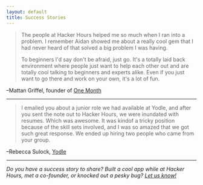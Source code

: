 ```yaml
---
layout: default
title: Success Stories
---
```


> The people at Hacker Hours helped me so much when I ran into a problem. I remember Aidan showed me about a really cool gem that I had never heard of that solved a big problem I was having.
>
> To beginners I'd say don't be afraid, just go. It's a totally laid back environment where people just want to help each other out and are totally cool talking to beginners and experts alike. Even if you just want to go there and work on your own, it's a lot of fun.

–Mattan Griffel, founder of [One Month](https://onemonth.com)

---

> I emailed you about a junior role we had available at Yodle, and after you sent the note out to Hacker Hours, we were inundated with resumes. Which was awesome. It was kindof a tricky position because of the skill sets involved, and I was so amazed that we got such great response. We ended up hiring two people who came from your group.

–Rebecca Sulock, [Yodle](http://www.yodle.com)

---

*Do you have a success story to share? Built a cool app while at Hacker Hours, met a co-founder, or knocked out a pesky bug?  [Let us know!](https://github.com/afeld/hackerhours.org/issues/new)*
